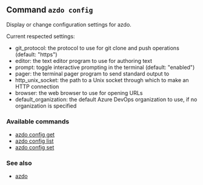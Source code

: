 ## Command `azdo config`

Display or change configuration settings for azdo.

Current respected settings:
- git_protocol: the protocol to use for git clone and push operations (default: "https")
- editor: the text editor program to use for authoring text
- prompt: toggle interactive prompting in the terminal (default: "enabled")
- pager: the terminal pager program to send standard output to
- http_unix_socket: the path to a Unix socket through which to make an HTTP connection
- browser: the web browser to use for opening URLs
- default_organization: the default Azure DevOps organization to use, if no organization is specified


### Available commands

* [azdo config get](./azdo_config_get.md)
* [azdo config list](./azdo_config_list.md)
* [azdo config set](./azdo_config_set.md)

### See also

* [azdo](./azdo.md)
